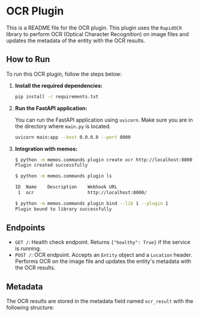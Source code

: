 # OCR Plugin

This is a README file for the OCR plugin. This plugin uses the `RapidOCR` library to perform OCR (Optical Character Recognition) on image files and updates the metadata of the entity with the OCR results.

## How to Run

To run this OCR plugin, follow the steps below:

1. **Install the required dependencies:**

   ```bash
   pip install -r requirements.txt
   ```

2. **Run the FastAPI application:**

   You can run the FastAPI application using `uvicorn`. Make sure you are in the directory where `main.py` is located.

   ```bash
   uvicorn main:app --host 0.0.0.0 --port 8000
   ```

3. **Integration with memos:**

   ```sh
   $ python -m memos.commands plugin create ocr http://localhost:8000
   Plugin created successfully
   ```

   ```sh
   $ python -m memos.commands plugin ls

   ID  Name    Description    Webhook URL
    1  ocr                    http://localhost:8000/
   ```

   ```sh
   $ python -m memos.commands plugin bind --lib 1 --plugin 1
   Plugin bound to library successfully
   ```

## Endpoints

- `GET /`: Health check endpoint. Returns `{"healthy": True}` if the service is running.
- `POST /`: OCR endpoint. Accepts an `Entity` object and a `Location` header. Performs OCR on the image file and updates the entity's metadata with the OCR results.

## Metadata

The OCR results are stored in the metadata field named `ocr_result` with the following structure:
